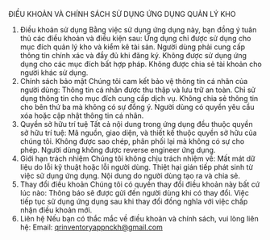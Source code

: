 ĐIỀU KHOẢN VÀ CHÍNH SÁCH SỬ DỤNG ỨNG DỤNG QUẢN LÝ KHO
1. Điều khoản sử dụng
Bằng việc sử dụng ứng dụng này, bạn đồng ý tuân thủ các điều khoản và điều kiện sau:
Ứng dụng chỉ được sử dụng cho mục đích quản lý kho và kiểm kê tài sản.
Người dùng phải cung cấp thông tin chính xác và đầy đủ khi đăng ký.
Không được sử dụng ứng dụng cho các mục đích bất hợp pháp.
Không được chia sẻ tài khoản cho người khác sử dụng.
2. Chính sách bảo mật
Chúng tôi cam kết bảo vệ thông tin cá nhân của người dùng:
Thông tin cá nhân được thu thập và lưu trữ an toàn.
Chỉ sử dụng thông tin cho mục đích cung cấp dịch vụ.
Không chia sẻ thông tin cho bên thứ ba mà không có sự đồng ý.
Người dùng có quyền yêu cầu xóa hoặc cập nhật thông tin cá nhân.
3. Quyền sở hữu trí tuệ
Tất cả nội dung trong ứng dụng đều thuộc quyền sở hữu trí tuệ:
Mã nguồn, giao diện, và thiết kế thuộc quyền sở hữu của chúng tôi.
Không được sao chép, phân phối lại mà không có sự cho phép.
Người dùng không được reverse engineer ứng dụng.
4. Giới hạn trách nhiệm
Chúng tôi không chịu trách nhiệm về:
Mất mát dữ liệu do lỗi kỹ thuật hoặc lỗi người dùng.
Thiệt hại gián tiếp phát sinh từ việc sử dụng ứng dụng.
Nội dung do người dùng tạo ra và chia sẻ.
5. Thay đổi điều khoản
Chúng tôi có quyền thay đổi điều khoản này bất cứ lúc nào:
Thông báo sẽ được gửi đến người dùng khi có thay đổi.
Việc tiếp tục sử dụng ứng dụng sau khi thay đổi đồng nghĩa với việc chấp nhận điều khoản mới.
6. Liên hệ
Nếu bạn có thắc mắc về điều khoản và chính sách, vui lòng liên hệ:
Email: qrinventoryappnckh@gmail.com
